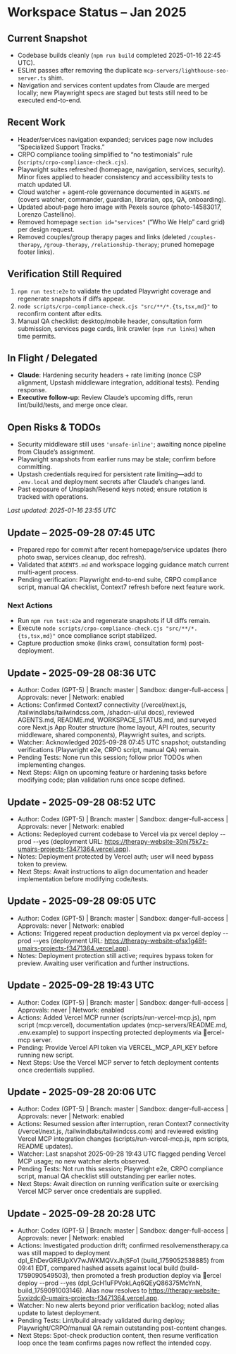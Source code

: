 # Workspace Status – Jan 2025

## Current Snapshot
- Codebase builds cleanly (`npm run build` completed 2025-01-16 22:45 UTC).
- ESLint passes after removing the duplicate `mcp-servers/lighthouse-seo-server.ts` shim.
- Navigation and services content updates from Claude are merged locally; new Playwright specs are staged but tests still need to be executed end-to-end.

## Recent Work
- Header/services navigation expanded; services page now includes “Specialized Support Tracks.”
- CRPO compliance tooling simplified to “no testimonials” rule (`scripts/crpo-compliance-check.cjs`).
- Playwright suites refreshed (homepage, navigation, services, security). Minor fixes applied to header consistency and accessibility tests to match updated UI.
- Cloud watcher + agent-role governance documented in `AGENTS.md` (covers watcher, commander, guardian, librarian, ops, QA, onboarding).
- Updated about-page hero image with Pexels source (photo-14583017, Lorenzo Castellino).
- Removed homepage `section id="services"` (“Who We Help” card grid) per design request.
- Removed couples/group therapy pages and links (deleted `/couples-therapy`, `/group-therapy`, `/relationship-therapy`; pruned homepage footer links).

## Verification Still Required
1. `npm run test:e2e` to validate the updated Playwright coverage and regenerate snapshots if diffs appear.
2. `node scripts/crpo-compliance-check.cjs "src/**/*.{ts,tsx,md}"` to reconfirm content after edits.
3. Manual QA checklist: desktop/mobile header, consultation form submission, services page cards, link crawler (`npm run links`) when time permits.

## In Flight / Delegated
- **Claude**: Hardening security headers + rate limiting (nonce CSP alignment, Upstash middleware integration, additional tests). Pending response.
- **Executive follow-up**: Review Claude’s upcoming diffs, rerun lint/build/tests, and merge once clear.

## Open Risks & TODOs
- Security middleware still uses `'unsafe-inline'`; awaiting nonce pipeline from Claude’s assignment.
- Playwright snapshots from earlier runs may be stale; confirm before committing.
- Upstash credentials required for persistent rate limiting—add to `.env.local` and deployment secrets after Claude’s changes land.
- Past exposure of Unsplash/Resend keys noted; ensure rotation is tracked with operations.

_Last updated: 2025-01-16 23:55 UTC_

## Update – 2025-09-28 07:45 UTC
- Prepared repo for commit after recent homepage/service updates (hero photo swap, services cleanup, doc refresh).
- Validated that `AGENTS.md` and workspace logging guidance match current multi-agent process.
- Pending verification: Playwright end-to-end suite, CRPO compliance script, manual QA checklist, Context7 refresh before next feature work.

### Next Actions
- Run `npm run test:e2e` and regenerate snapshots if UI diffs remain.
- Execute `node scripts/crpo-compliance-check.cjs "src/**/*.{ts,tsx,md}"` once compliance script stabilized.
- Capture production smoke (links crawl, consultation form) post-deployment.
## Update - 2025-09-28 08:36 UTC
- Author: Codex (GPT-5) | Branch: master | Sandbox: danger-full-access | Approvals: never | Network: enabled
- Actions: Confirmed Context7 connectivity (/vercel/next.js, /tailwindlabs/tailwindcss.com, /shadcn-ui/ui docs), reviewed AGENTS.md, README.md, WORKSPACE_STATUS.md, and surveyed core Next.js App Router structure (home layout, API routes, security middleware, shared components), Playwright suites, and scripts.
- Watcher: Acknowledged 2025-09-28 07:45 UTC snapshot; outstanding verifications (Playwright e2e, CRPO script, manual QA) remain.
- Pending Tests: None run this session; follow prior TODOs when implementing changes.
- Next Steps: Align on upcoming feature or hardening tasks before modifying code; plan validation runs once scope defined.

## Update - 2025-09-28 08:52 UTC
- Author: Codex (GPT-5) | Branch: master | Sandbox: danger-full-access | Approvals: never | Network: enabled
- Actions: Redeployed current codebase to Vercel via 
px vercel deploy --prod --yes (deployment URL: https://therapy-website-30nj75k7z-umairs-projects-f3471364.vercel.app).
- Notes: Deployment protected by Vercel auth; user will need bypass token to preview.
- Next Steps: Await instructions to align documentation and header implementation before modifying code/tests.

## Update - 2025-09-28 09:05 UTC
- Author: Codex (GPT-5) | Branch: master | Sandbox: danger-full-access | Approvals: never | Network: enabled
- Actions: Triggered repeat production deployment via 
px vercel deploy --prod --yes (deployment URL: https://therapy-website-ofsx1g48f-umairs-projects-f3471364.vercel.app).
- Notes: Deployment protection still active; requires bypass token for preview. Awaiting user verification and further instructions.

## Update - 2025-09-28 19:43 UTC
- Author: Codex (GPT-5) | Branch: master | Sandbox: danger-full-access | Approvals: never | Network: enabled
- Actions: Added Vercel MCP runner (scripts/run-vercel-mcp.js), npm script (mcp:vercel), documentation updates (mcp-servers/README.md, .env.example) to support inspecting protected deployments via ercel-mcp server.
- Pending: Provide Vercel API token via VERCEL_MCP_API_KEY before running new script.
- Next Steps: Use the Vercel MCP server to fetch deployment contents once credentials supplied.

## Update - 2025-09-28 20:06 UTC
- Author: Codex (GPT-5) | Branch: master | Sandbox: danger-full-access | Approvals: never | Network: enabled
- Actions: Resumed session after interruption, reran Context7 connectivity (/vercel/next.js, /tailwindlabs/tailwindcss.com) and reviewed existing Vercel MCP integration changes (scripts/run-vercel-mcp.js, npm scripts, README updates).
- Watcher: Last snapshot 2025-09-28 19:43 UTC flagged pending Vercel MCP usage; no new watcher alerts observed.
- Pending Tests: Not run this session; Playwright e2e, CRPO compliance script, manual QA checklist still outstanding per earlier notes.
- Next Steps: Await direction on running verification suite or exercising Vercel MCP server once credentials are supplied.
## Update - 2025-09-28 20:28 UTC
- Author: Codex (GPT-5) | Branch: master | Sandbox: danger-full-access | Approvals: never | Network: enabled
- Actions: Investigated production drift; confirmed resolvemenstherapy.ca was still mapped to deployment dpl_EhDevGREUpXV7wJWKMQVxJhjSFo1 (build_1759052538885) from 09:41 EDT, compared hashed assets against local build (build-1759090549503), then promoted a fresh production deploy via ercel deploy --prod --yes (dpl_GcH1uFPVokLAq6QEyQ86375McYnN, build_1759091003146). Alias now resolves to https://therapy-website-5vxizdcj0-umairs-projects-f3471364.vercel.app.
- Watcher: No new alerts beyond prior verification backlog; noted alias update to latest deployment.
- Pending Tests: Lint/build already validated during deploy; Playwright/CRPO/manual QA remain outstanding post-content changes.
- Next Steps: Spot-check production content, then resume verification loop once the team confirms pages now reflect the intended copy.
